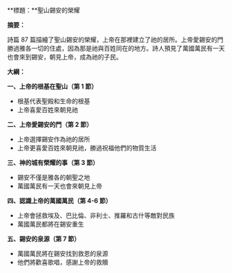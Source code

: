 **標題：**聖山錫安的榮耀

**摘要：**

詩篇 87 篇描繪了聖山錫安的榮耀，上帝在那裡建立了祂的居所。上帝愛錫安的門勝過雅各一切的住處，因為那是祂與百姓同在的地方。詩人預見了萬國萬民有一天也會來到錫安，朝見上帝，成為祂的子民。

**大綱：**

**一、上帝的根基在聖山（第 1 節）**
* 根基代表聖殿和生命的根基
* 上帝喜愛百姓來朝見祂

**二、上帝愛錫安的門（第 2 節）**
* 上帝選擇錫安作為祂的居所
* 上帝更喜愛百姓來朝見祂，勝過祝福他們的物質生活

**三、神的城有榮耀的事（第 3 節）**
* 錫安不僅是雅各的朝聖之地
* 萬國萬民有一天也會來朝見上帝

**四、認識上帝的萬國萬民（第 4-6 節）**
* 上帝會拯救埃及、巴比倫、非利士、推羅和古什等敵對民族
* 萬國萬民都將在錫安重生

**五、錫安的泉源（第 7 節）**
* 萬國萬民將在錫安找到救恩的泉源
* 他們將歡喜歌唱，感謝上帝的救贖